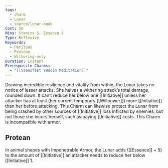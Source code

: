 ```yaml
---
tags:
  - charm
  - Lunar
  - source/lunar-book
Cost: 5m
Mins: Stamina 5, Essence 4
Type: Reflexive
Keywords:
  - Perilous
  - Protean
  - Withering-only
Duration: Instant
Prerequisite Charms:
  - "[[Steadfast Yeddim Meditation]]"
---
```

Drawing incredible resilience and vitality from within, the Lunar takes no notice of lesser attacks. She halves a withering attack’s total damage, rounded down. It can’t reduce her below one [[Initiative]] unless her attacker has at least (her current temporary [[Willpower]]) more [[Initiative]] than her before attacking. This Charm can likewise protect the Lunar from being crashed by other sources of [[Initiative]] loss inflicted by enemies, but not those she incurs herself, such as paying [[Initiative]] costs. This Charm is incompatible with armor. 
## Protean 

In animal shapes with Impenetrable Armor, the Lunar adds ([[Essence]] + 5) to the amount of [[Initiative]] an attacker needs to reduce her below [[Initiative]] 1.